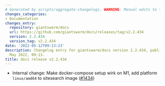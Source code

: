```yaml
---
# Generated by scripts/aggregate-changelogs. WARNING: Manual edits to this files will be overwritten.
changes_categories:
- Documentation
changes_entry:
  repository: giantswarm/docs
  url: https://github.com/giantswarm/docs/releases/tag/v2.2.434
  version: 2.2.434
  version_tag: v2.2.434
date: '2022-05-12T09:13:23'
description: Changelog entry for giantswarm/docs version 2.2.434, published on 12
  May 2022, 09:13.
title: docs release v2.2.434
---
```


- Internal change: Make docker-compose setup wirk on M1, add platform `linux/amd64` to sitesearch image ([#1434](https://github.com/giantswarm/docs/pull/1434))
